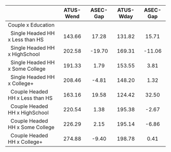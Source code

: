 
|                      |    ATUS-Wend |     ASEC-Gap |    ATUS-Wday |     ASEC-Gap |
| -------------------- | :----------: | :----------: | :----------: | :----------: |
| Couple x Education   |              |              |              |              |
| &nbsp;&nbsp;Single Headed HH x Less than HS |       143.66 |        17.28 |       131.82 |        15.71 |
| &nbsp;&nbsp;Single Headed HH x HighSchool |       202.58 |       -19.70 |       169.31 |       -11.06 |
| &nbsp;&nbsp;Single Headed HH x Some College |       191.33 |         1.79 |       153.55 |         3.81 |
| &nbsp;&nbsp;Single Headed HH x College+ |       208.46 |        -4.81 |       148.20 |         1.32 |
| &nbsp;&nbsp;Couple Headed HH x Less than HS |       163.16 |        19.58 |       124.42 |        32.50 |
| &nbsp;&nbsp;Couple Headed HH x HighSchool |       220.54 |         1.38 |       195.38 |        -2.67 |
| &nbsp;&nbsp;Couple Headed HH x Some College |       226.29 |         2.15 |       195.14 |        -6.86 |
| &nbsp;&nbsp;Couple Headed HH x College+ |       274.88 |        -9.40 |       198.78 |         0.41 |

